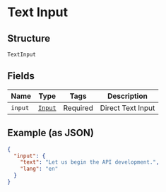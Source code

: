 
# Text Input

## Structure

`TextInput`

## Fields

| Name | Type | Tags | Description |
|  --- | --- | --- | --- |
| `input` | [`Input`](/doc/models/input.md) | Required | Direct Text Input |

## Example (as JSON)

```json
{
  "input": {
    "text": "Let us begin the API development.",
    "lang": "en"
  }
}
```

